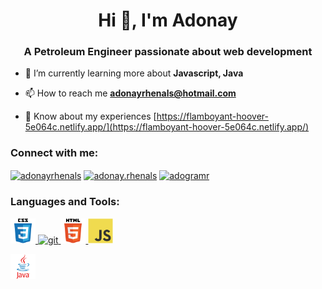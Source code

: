 <body style="background-color: conic-gradient(from .5turn at 50% 110%, white, orange)">
<h1 align="center">Hi 👋, I'm Adonay</h1>
<h3 align="center">A Petroleum Engineer passionate about web development</h3>


- 🌱 I’m currently learning more about  **Javascript, Java**

- 📫 How to reach me **adonayrhenals@hotmail.com**

- 📄 Know about my experiences [https://flamboyant-hoover-5e064c.netlify.app/](https://flamboyant-hoover-5e064c.netlify.app/)

<h3 align="left">Connect with me:</h3>
<p align="left">
<a href="https://linkedin.com/in/adonayrhenals" target="blank"><img align="center" src="https://raw.githubusercontent.com/rahuldkjain/github-profile-readme-generator/master/src/images/icons/Social/linked-in-alt.svg" alt="adonayrhenals" height="30" width="40" /></a>
<a href="https://fb.com/adonay.rhenals" target="blank"><img align="center" src="https://raw.githubusercontent.com/rahuldkjain/github-profile-readme-generator/master/src/images/icons/Social/facebook.svg" alt="adonay.rhenals" height="30" width="40" /></a>
<a href="https://instagram.com/adoenpro" target="blank"><img align="center" src="https://raw.githubusercontent.com/rahuldkjain/github-profile-readme-generator/master/src/images/icons/Social/instagram.svg" alt="adogramr" height="30" width="40" /></a>
</p>

<h3 align="left">Languages and Tools:</h3>
<p align="left"> <a href="https://www.w3schools.com/css/" target="_blank"> <img src="https://raw.githubusercontent.com/devicons/devicon/master/icons/css3/css3-original-wordmark.svg" alt="css3" width="40" height="40"/> </a> <a href="https://git-scm.com/" target="_blank"> <img src="https://www.vectorlogo.zone/logos/git-scm/git-scm-icon.svg" alt="git" width="40" height="40"/> </a> <a href="https://www.w3.org/html/" target="_blank"> <img src="https://raw.githubusercontent.com/devicons/devicon/master/icons/html5/html5-original-wordmark.svg" alt="html5" width="40" height="40"/> </a> <a href="https://developer.mozilla.org/en-US/docs/Web/JavaScript" target="_blank"> <img src="https://raw.githubusercontent.com/devicons/devicon/master/icons/javascript/javascript-original.svg" alt="javascript" width="40" height="40"/> </a> </p> <img src="https://raw.githubusercontent.com/devicons/devicon/master/icons/java/java-original-wordmark.svg" alt="java" width="40" height="40"/>

</body>


